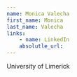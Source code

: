 ```yaml
---
name: Monica Valecha
first_name: Monica
last_name: Valecha
links:
	- name: LinkedIn
	absolutle_url:
---
```

University of Limerick
